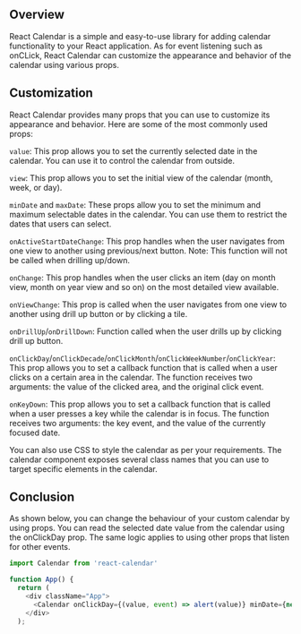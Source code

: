 ## Overview
React Calendar is a simple and easy-to-use library for adding calendar functionality to your React application. As for event listening such as onCLick, React Calendar can customize the appearance and behavior of the calendar using various props.

## Customization
React Calendar provides many props that you can use to customize its appearance and behavior. Here are some of the most commonly used props:

`value`: This prop allows you to set the currently selected date in the calendar. You can use it to control the calendar from outside.

`view`: This prop allows you to set the initial view of the calendar (month, week, or day).

`minDate` and `maxDate`: These props allow you to set the minimum and maximum selectable dates in the calendar. You can use them to restrict the dates that users can select.

`onActiveStartDateChange`: This prop handles when the user navigates from one view to another using previous/next button. Note: This function will not be called when drilling up/down.

`onChange`: This prop handles when the user clicks an item (day on month view, month on year view and so on) on the most detailed view available.

`onViewChange`: This prop is called when the user navigates from one view to another using drill up button or by clicking a tile.

`onDrillUp`/`onDrillDown`: Function called when the user drills up by clicking drill up button.

`onClickDay`/`onClickDecade`/`onClickMonth`/`onClickWeekNumber`/`onClickYear`: This prop allows you to set a callback function that is called when a user clicks on a certain area in the calendar. The function receives two arguments: the value of the clicked area, and the original click event.

`onKeyDown`: This prop allows you to set a callback function that is called when a user presses a key while the calendar is in focus. The function receives two arguments: the key event, and the value of the currently focused date.

You can also use CSS to style the calendar as per your requirements. The calendar component exposes several class names that you can use to target specific elements in the calendar.

## Conclusion
As shown below, you can change the behaviour of your custom calendar by using props.
You can read the selected date value from the calendar using the onClickDay prop. The same logic applies to using other props that listen for other events. 

```js
import Calendar from 'react-calendar'

function App() {
  return (
    <div className="App">
      <Calendar onClickDay={(value, event) => alert(value)} minDate={new Date()} />
    </div>
  );

```